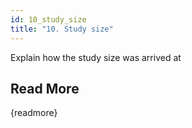 ```yaml
---
id: 10_study_size
title: "10. Study size"
---
```

Explain how the study size was arrived at

## Read More

{readmore}